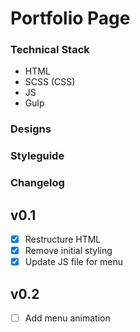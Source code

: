# Portfolio Page

### Technical Stack

- HTML
- SCSS (CSS)
- JS
- Gulp

### Designs

### Styleguide

### Changelog

## v0.1
- [x] Restructure HTML
- [x] Remove initial styling
- [x] Update JS file for menu

## v0.2
- [ ] Add menu animation

